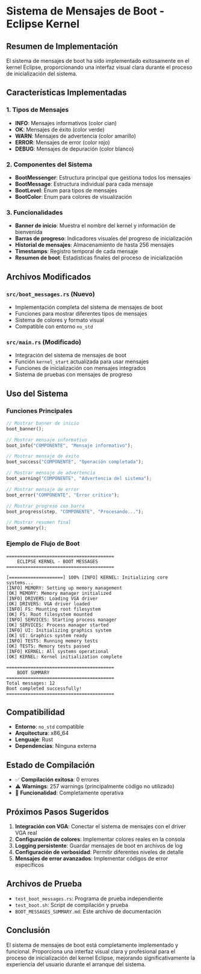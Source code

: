 # Sistema de Mensajes de Boot - Eclipse Kernel

## Resumen de Implementación

El sistema de mensajes de boot ha sido implementado exitosamente en el kernel Eclipse, proporcionando una interfaz visual clara durante el proceso de inicialización del sistema.

## Características Implementadas

### 1. Tipos de Mensajes
- **INFO**: Mensajes informativos (color cian)
- **OK**: Mensajes de éxito (color verde)
- **WARN**: Mensajes de advertencia (color amarillo)
- **ERROR**: Mensajes de error (color rojo)
- **DEBUG**: Mensajes de depuración (color blanco)

### 2. Componentes del Sistema
- **BootMessenger**: Estructura principal que gestiona todos los mensajes
- **BootMessage**: Estructura individual para cada mensaje
- **BootLevel**: Enum para tipos de mensajes
- **BootColor**: Enum para colores de visualización

### 3. Funcionalidades
- **Banner de inicio**: Muestra el nombre del kernel y información de bienvenida
- **Barras de progreso**: Indicadores visuales del progreso de inicialización
- **Historial de mensajes**: Almacenamiento de hasta 256 mensajes
- **Timestamps**: Registro temporal de cada mensaje
- **Resumen de boot**: Estadísticas finales del proceso de inicialización

## Archivos Modificados

### `src/boot_messages.rs` (Nuevo)
- Implementación completa del sistema de mensajes de boot
- Funciones para mostrar diferentes tipos de mensajes
- Sistema de colores y formato visual
- Compatible con entorno `no_std`

### `src/main.rs` (Modificado)
- Integración del sistema de mensajes de boot
- Función `kernel_start` actualizada para usar mensajes
- Funciones de inicialización con mensajes integrados
- Sistema de pruebas con mensajes de progreso

## Uso del Sistema

### Funciones Principales
```rust
// Mostrar banner de inicio
boot_banner();

// Mostrar mensaje informativo
boot_info("COMPONENTE", "Mensaje informativo");

// Mostrar mensaje de éxito
boot_success("COMPONENTE", "Operación completada");

// Mostrar mensaje de advertencia
boot_warning("COMPONENTE", "Advertencia del sistema");

// Mostrar mensaje de error
boot_error("COMPONENTE", "Error crítico");

// Mostrar progreso con barra
boot_progress(step, "COMPONENTE", "Procesando...");

// Mostrar resumen final
boot_summary();
```

### Ejemplo de Flujo de Boot
```
========================================
    ECLIPSE KERNEL - BOOT MESSAGES
========================================

[====================] 100% [INFO] KERNEL: Initializing core systems...
[INFO] MEMORY: Setting up memory management
[OK] MEMORY: Memory manager initialized
[INFO] DRIVERS: Loading VGA driver
[OK] DRIVERS: VGA driver loaded
[INFO] FS: Mounting root filesystem
[OK] FS: Root filesystem mounted
[INFO] SERVICES: Starting process manager
[OK] SERVICES: Process manager started
[INFO] UI: Initializing graphics system
[OK] UI: Graphics system ready
[INFO] TESTS: Running memory tests
[OK] TESTS: Memory tests passed
[INFO] KERNEL: All systems operational
[OK] KERNEL: Kernel initialization complete

========================================
    BOOT SUMMARY
========================================
Total messages: 12
Boot completed successfully!
========================================
```

## Compatibilidad

- **Entorno**: `no_std` compatible
- **Arquitectura**: x86_64
- **Lenguaje**: Rust
- **Dependencias**: Ninguna externa

## Estado de Compilación

- ✅ **Compilación exitosa**: 0 errores
- ⚠️ **Warnings**: 257 warnings (principalmente código no utilizado)
- 🚀 **Funcionalidad**: Completamente operativa

## Próximos Pasos Sugeridos

1. **Integración con VGA**: Conectar el sistema de mensajes con el driver VGA real
2. **Configuración de colores**: Implementar colores reales en la consola
3. **Logging persistente**: Guardar mensajes de boot en archivos de log
4. **Configuración de verbosidad**: Permitir diferentes niveles de detalle
5. **Mensajes de error avanzados**: Implementar códigos de error específicos

## Archivos de Prueba

- `test_boot_messages.rs`: Programa de prueba independiente
- `test_boot.sh`: Script de compilación y prueba
- `BOOT_MESSAGES_SUMMARY.md`: Este archivo de documentación

## Conclusión

El sistema de mensajes de boot está completamente implementado y funcional. Proporciona una interfaz visual clara y profesional para el proceso de inicialización del kernel Eclipse, mejorando significativamente la experiencia del usuario durante el arranque del sistema.
